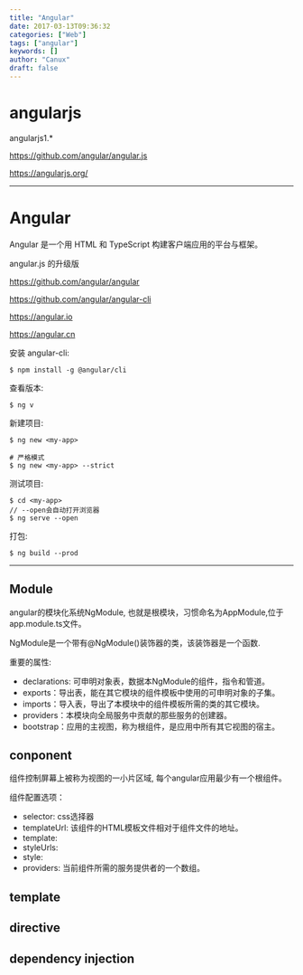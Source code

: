 ```yaml
---
title: "Angular"
date: 2017-03-13T09:36:32
categories: ["Web"]
tags: ["angular"]
keywords: []
author: "Canux"
draft: false
---
```


# angularjs

angularjs1.*

<https://github.com/angular/angular.js>

<https://angularjs.org/>

***

# Angular

Angular 是一个用 HTML 和 TypeScript 构建客户端应用的平台与框架。

angular.js 的升级版

<https://github.com/angular/angular>

<https://github.com/angular/angular-cli>

<https://angular.io>

<https://angular.cn>

安装 angular-cli:

    $ npm install -g @angular/cli
    
查看版本:

    $ ng v
    
新建项目:

    $ ng new <my-app>

    # 严格模式
    $ ng new <my-app> --strict
    
测试项目:

    $ cd <my-app>
    // --open会自动打开浏览器
    $ ng serve --open
    
打包:

    $ ng build --prod

***

## Module

angular的模块化系统NgModule, 也就是根模块，习惯命名为AppModule,位于app.module.ts文件。

NgModule是一个带有@NgModule()装饰器的类，该装饰器是一个函数.

重要的属性:

* declarations: 可申明对象表，数据本NgModule的组件，指令和管道。
* exports：导出表，能在其它模块的组件模板中使用的可申明对象的子集。
* imports：导入表，导出了本模块中的组件模板所需的类的其它模块。
* providers：本模块向全局服务中贡献的那些服务的创建器。
* bootstrap：应用的主视图，称为根组件，是应用中所有其它视图的宿主。

## conponent

组件控制屏幕上被称为视图的一小片区域, 每个angular应用最少有一个根组件。

组件配置选项：

* selector: css选择器
* templateUrl: 该组件的HTML模板文件相对于组件文件的地址。
* template:
* styleUrls: 
* style:
* providers: 当前组件所需的服务提供者的一个数组。

## template

## directive

## dependency injection
